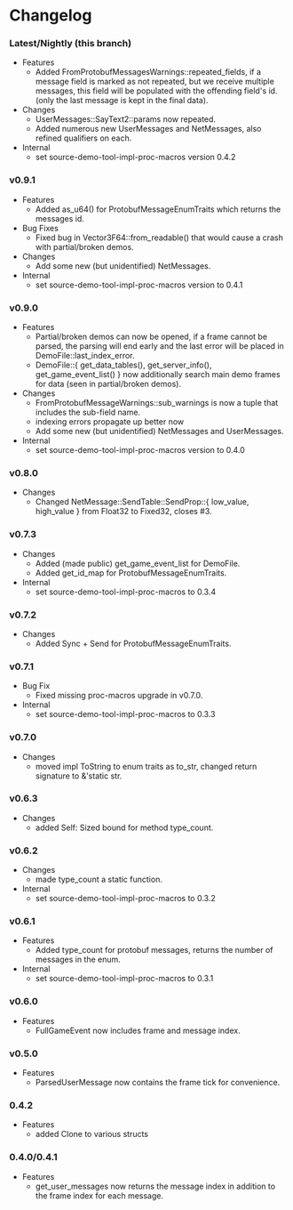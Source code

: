 # Changelog

### Latest/Nightly (this branch)
- Features
    - Added FromProtobufMessagesWarnings::repeated_fields, if a message field is marked as not repeated, but we receive multiple messages, this field will be populated with the offending field's id. (only the last message is kept in the final data).
- Changes
    - UserMessages::SayText2::params now repeated.
    - Added numerous new UserMessages and NetMessages, also refined qualifiers on each.
- Internal
    - set source-demo-tool-impl-proc-macros version 0.4.2

### v0.9.1
- Features
    - Added as_u64() for ProtobufMessageEnumTraits which returns the messages id.
- Bug Fixes
    - Fixed bug in Vector3F64::from_readable() that would cause a crash with partial/broken demos.
- Changes
    - Add some new (but unidentified) NetMessages.
- Internal
    - set source-demo-tool-impl-proc-macros version to 0.4.1

### v0.9.0
- Features
    - Partial/broken demos can now be opened, if a frame cannot be parsed, the parsing will end early and the last error will be placed in DemoFile::last_index_error.
    - DemoFile::{ get_data_tables(), get_server_info(), get_game_event_list() } now additionally search main demo frames for data (seen in partial/broken demos).
- Changes
    - FromProtobufMessageWarnings::sub_warnings is now a tuple that includes the sub-field name.
    - indexing errors propagate up better now
    - Add some new (but unidentified) NetMessages and UserMessages.
- Internal
    - set source-demo-tool-impl-proc-macros version to 0.4.0

### v0.8.0
- Changes
    - Changed NetMessage::SendTable::SendProp::{ low_value, high_value } from Float32 to Fixed32, closes #3.

### v0.7.3
- Changes
    - Added (made public) get_game_event_list for DemoFile.
    - Added get_id_map for ProtobufMessageEnumTraits.
- Internal
    - set source-demo-tool-impl-proc-macros to 0.3.4

### v0.7.2
- Changes
    - Added Sync + Send for ProtobufMessageEnumTraits.

### v0.7.1
- Bug Fix
    - Fixed missing proc-macros upgrade in v0.7.0.
- Internal
    - set source-demo-tool-impl-proc-macros to 0.3.3

### v0.7.0
- Changes
    - moved impl ToString to enum traits as to_str, changed return signature to &'static str.

### v0.6.3
- Changes
    - added Self: Sized bound for method type_count.

### v0.6.2
- Changes
    - made type_count a static function.
- Internal
    - set source-demo-tool-impl-proc-macros to 0.3.2

### v0.6.1
- Features
    - Added type_count for protobuf messages, returns the number of messages in the enum.
- Internal
    - set source-demo-tool-impl-proc-macros to 0.3.1

### v0.6.0
- Features
    - FullGameEvent now includes frame and message index.

### v0.5.0
- Features
    - ParsedUserMessage now contains the frame tick for convenience.

### 0.4.2
- Features
    - added Clone to various structs

### 0.4.0/0.4.1
- Features
    - get_user_messages now returns the message index in addition to the frame index for each message.
